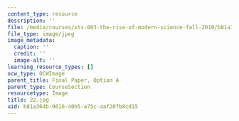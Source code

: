 ```yaml
---
content_type: resource
description: ''
file: /media/courses/sts-003-the-rise-of-modern-science-fall-2010/b81a364b961640b5a75caaf20fb8cd15_22.jpg
file_type: image/jpeg
image_metadata:
  caption: ''
  credit: ''
  image-alt: ''
learning_resource_types: []
ocw_type: OCWImage
parent_title: Final Paper, Option A
parent_type: CourseSection
resourcetype: Image
title: 22.jpg
uid: b81a364b-9616-40b5-a75c-aaf20fb8cd15
---
```

